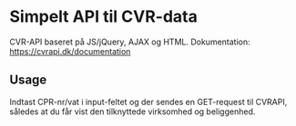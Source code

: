 # Simpelt API til CVR-data
CVR-API baseret på JS/jQuery, AJAX og HTML. Dokumentation: https://cvrapi.dk/documentation

## Usage
Indtast CPR-nr/vat i input-feltet og der sendes en GET-request til CVRAPI, således at du får vist den tilknyttede virksomhed og beliggenhed.
